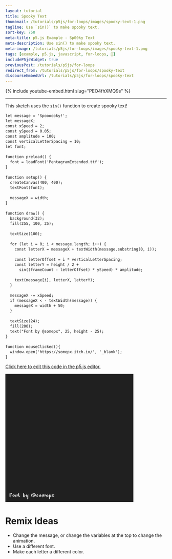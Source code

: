 ```yaml
---
layout: tutorial
title: Spooky Text
thumbnail: /tutorials/p5js/for-loops/images/spooky-text-1.png
tagline: Use `sin()` to make spooky text.
sort-key: 750
meta-title: p5.js Example - Sp00ky Text
meta-description: Use sin() to make spooky text.
meta-image: /tutorials/p5js/for-loops/images/spooky-text-1.png
tags: [example, p5.js, javascript, for-loops, 🎃]
includeP5jsWidget: true
previousPost: /tutorials/p5js/for-loops
redirect_from: /tutorials/p5js/for-loops/spooky-text
discourseEmbedUrl: /tutorials/p5js/for-loops/spooky-text
---
```


{% include youtube-embed.html slug="PEO4fhXMQ9s" %}

---

This sketch uses the `sin()` function to create spooky text!

```
let message = 'Spoooooky!';
let messageX;
const xSpeed = 2;
const ySpeed = 0.05;
const amplitude = 100;
const verticalLetterSpacing = 10;
let font;

function preload() {
  font = loadFont('PentagramExtended.ttf');
}

function setup() {
  createCanvas(400, 400);
  textFont(font);

  messageX = width;
}

function draw() {
  background(32);
  fill(255, 100, 25);

  textSize(100);

  for (let i = 0; i < message.length; i++) {
    const letterX = messageX + textWidth(message.substring(0, i));

    const letterOffset = i * verticalLetterSpacing;
    const letterY = height / 2 +
      sin((frameCount - letterOffset) * ySpeed) * amplitude;

    text(message[i], letterX, letterY);
  }

  messageX -= xSpeed;
  if (messageX < - textWidth(message)) {
    messageX = width + 50;
  }

  textSize(24);
  fill(200);
  text("Font by @somepx", 25, height - 25);
}

function mouseClicked(){
  window.open('https://somepx.itch.io/', '_blank');
}
```

[Click here to edit this code in the p5.js editor.](https://editor.p5js.org/KevinWorkman/sketches/wMHZ2LX16)

![spooky text](/tutorials/p5js/for-loops/images/spooky-text-2.gif)

# Remix Ideas

- Change the message, or change the variables at the top to change the animation.
- Use a different font.
- Make each letter a different color.
